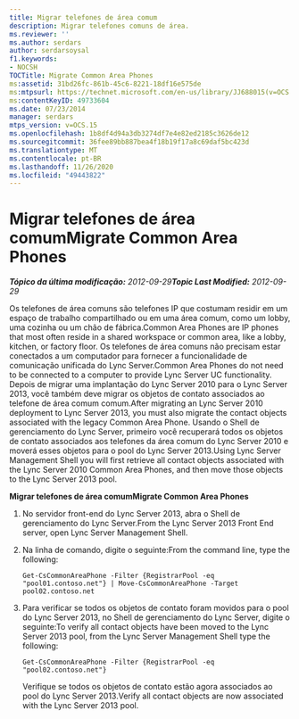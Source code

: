```yaml
---
title: Migrar telefones de área comum
description: Migrar telefones comuns de área.
ms.reviewer: ''
ms.author: serdars
author: serdarsoysal
f1.keywords:
- NOCSH
TOCTitle: Migrate Common Area Phones
ms:assetid: 31bd26fc-861b-45c6-8221-18df16e575de
ms:mtpsurl: https://technet.microsoft.com/en-us/library/JJ688015(v=OCS.15)
ms:contentKeyID: 49733604
ms.date: 07/23/2014
manager: serdars
mtps_version: v=OCS.15
ms.openlocfilehash: 1b8df4d94a3db3274df7e4e82ed2185c3626de12
ms.sourcegitcommit: 36fee89bb887bea4f18b19f17a8c69daf5bc423d
ms.translationtype: MT
ms.contentlocale: pt-BR
ms.lasthandoff: 11/26/2020
ms.locfileid: "49443822"
---
```

# <a name="migrate-common-area-phones"></a><span data-ttu-id="e6df8-103">Migrar telefones de área comum</span><span class="sxs-lookup"><span data-stu-id="e6df8-103">Migrate Common Area Phones</span></span>

<div data-xmlns="http://www.w3.org/1999/xhtml">

<div class="topic" data-xmlns="http://www.w3.org/1999/xhtml" data-msxsl="urn:schemas-microsoft-com:xslt" data-cs="https://msdn.microsoft.com/">

<div data-asp="https://msdn2.microsoft.com/asp">



</div>

<div id="mainSection">

<div id="mainBody"><span data-ttu-id="e6df8-104">

<span> </span></span><span class="sxs-lookup"><span data-stu-id="e6df8-104">

<span> </span></span></span>

<span data-ttu-id="e6df8-105">_**Tópico da última modificação:** 2012-09-29_</span><span class="sxs-lookup"><span data-stu-id="e6df8-105">_**Topic Last Modified:** 2012-09-29_</span></span>

<span data-ttu-id="e6df8-106">Os telefones de área comuns são telefones IP que costumam residir em um espaço de trabalho compartilhado ou em uma área comum, como um lobby, uma cozinha ou um chão de fábrica.</span><span class="sxs-lookup"><span data-stu-id="e6df8-106">Common Area Phones are IP phones that most often reside in a shared workspace or common area, like a lobby, kitchen, or factory floor.</span></span> <span data-ttu-id="e6df8-107">Os telefones de área comuns não precisam estar conectados a um computador para fornecer a funcionalidade de comunicação unificada do Lync Server.</span><span class="sxs-lookup"><span data-stu-id="e6df8-107">Common Area Phones do not need to be connected to a computer to provide Lync Server UC functionality.</span></span> <span data-ttu-id="e6df8-108">Depois de migrar uma implantação do Lync Server 2010 para o Lync Server 2013, você também deve migrar os objetos de contato associados ao telefone de área comum comum.</span><span class="sxs-lookup"><span data-stu-id="e6df8-108">After migrating an Lync Server 2010 deployment to Lync Server 2013, you must also migrate the contact objects associated with the legacy Common Area Phone.</span></span> <span data-ttu-id="e6df8-109">Usando o Shell de gerenciamento do Lync Server, primeiro você recuperará todos os objetos de contato associados aos telefones da área comum do Lync Server 2010 e moverá esses objetos para o pool do Lync Server 2013.</span><span class="sxs-lookup"><span data-stu-id="e6df8-109">Using Lync Server Management Shell you will first retrieve all contact objects associated with the Lync Server 2010 Common Area Phones, and then move those objects to the Lync Server 2013 pool.</span></span>

<span data-ttu-id="e6df8-110">**Migrar telefones de área comum**</span><span class="sxs-lookup"><span data-stu-id="e6df8-110">**Migrate Common Area Phones**</span></span>

1.  <span data-ttu-id="e6df8-111">No servidor front-end do Lync Server 2013, abra o Shell de gerenciamento do Lync Server.</span><span class="sxs-lookup"><span data-stu-id="e6df8-111">From the Lync Server 2013 Front End server, open Lync Server Management Shell.</span></span>

2.  <span data-ttu-id="e6df8-112">Na linha de comando, digite o seguinte:</span><span class="sxs-lookup"><span data-stu-id="e6df8-112">From the command line, type the following:</span></span>
    
        Get-CsCommonAreaPhone -Filter {RegistrarPool -eq "pool01.contoso.net"} | Move-CsCommonAreaPhone -Target pool02.contoso.net

3.  <span data-ttu-id="e6df8-113">Para verificar se todos os objetos de contato foram movidos para o pool do Lync Server 2013, no Shell de gerenciamento do Lync Server, digite o seguinte:</span><span class="sxs-lookup"><span data-stu-id="e6df8-113">To verify all contact objects have been moved to the Lync Server 2013 pool, from the Lync Server Management Shell type the following:</span></span>
    
        Get-CsCommonAreaPhone -Filter {RegistrarPool -eq "pool02.contoso.net"}
    
    <span data-ttu-id="e6df8-114">Verifique se todos os objetos de contato estão agora associados ao pool do Lync Server 2013.</span><span class="sxs-lookup"><span data-stu-id="e6df8-114">Verify all contact objects are now associated with the Lync Server 2013 pool.</span></span>

<span data-ttu-id="e6df8-115"></div>

<span> </span>

</div>

</div>

</span><span class="sxs-lookup"><span data-stu-id="e6df8-115"></div>

<span> </span>

</div>

</div>

</span></span></div>

